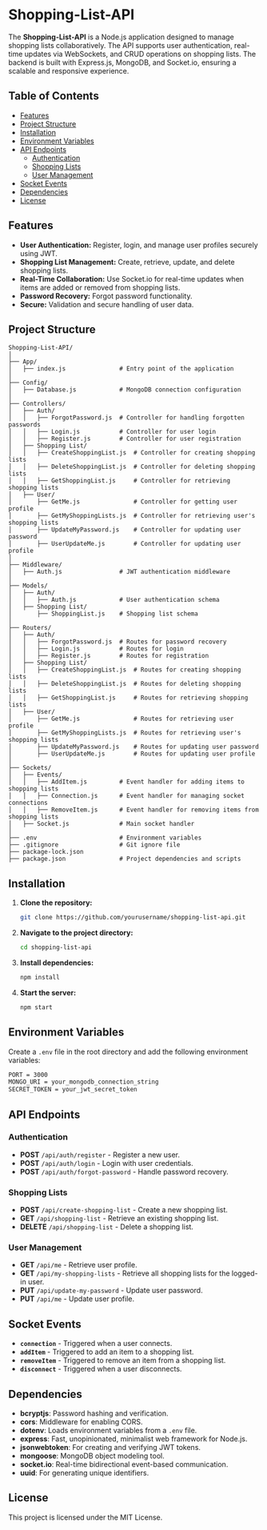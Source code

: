 # Shopping-List-API

The **Shopping-List-API** is a Node.js application designed to manage shopping lists collaboratively. The API supports user authentication, real-time updates via WebSockets, and CRUD operations on shopping lists. The backend is built with Express.js, MongoDB, and Socket.io, ensuring a scalable and responsive experience.

## Table of Contents

- [Features](#features)
- [Project Structure](#project-structure)
- [Installation](#installation)
- [Environment Variables](#environment-variables)
- [API Endpoints](#api-endpoints)
  - [Authentication](#authentication)
  - [Shopping Lists](#shopping-lists)
  - [User Management](#user-management)
- [Socket Events](#socket-events)
- [Dependencies](#dependencies)
- [License](#license)

## Features

- **User Authentication:** Register, login, and manage user profiles securely using JWT.
- **Shopping List Management:** Create, retrieve, update, and delete shopping lists.
- **Real-Time Collaboration:** Use Socket.io for real-time updates when items are added or removed from shopping lists.
- **Password Recovery:** Forgot password functionality.
- **Secure:** Validation and secure handling of user data.

## Project Structure

```
Shopping-List-API/
│
├── App/
│   ├── index.js               # Entry point of the application
│
├── Config/
│   ├── Database.js            # MongoDB connection configuration
│
├── Controllers/
│   ├── Auth/
│   │   ├── ForgotPassword.js  # Controller for handling forgotten passwords
│   │   ├── Login.js           # Controller for user login
│   │   ├── Register.js        # Controller for user registration
│   ├── Shopping List/
│   │   ├── CreateShoppingList.js  # Controller for creating shopping lists
│   │   ├── DeleteShoppingList.js  # Controller for deleting shopping lists
│   │   ├── GetShoppingList.js     # Controller for retrieving shopping lists
│   ├── User/
│       ├── GetMe.js               # Controller for getting user profile
│       ├── GetMyShoppingLists.js  # Controller for retrieving user's shopping lists
│       ├── UpdateMyPassword.js    # Controller for updating user password
│       ├── UserUpdateMe.js        # Controller for updating user profile
│
├── Middleware/
│   ├── Auth.js                # JWT authentication middleware
│
├── Models/
│   ├── Auth/
│   │   ├── Auth.js            # User authentication schema
│   ├── Shopping List/
│       ├── ShoppingList.js    # Shopping list schema
│
├── Routers/
│   ├── Auth/
│   │   ├── ForgotPassword.js  # Routes for password recovery
│   │   ├── Login.js           # Routes for login
│   │   ├── Register.js        # Routes for registration
│   ├── Shopping List/
│   │   ├── CreateShoppingList.js  # Routes for creating shopping lists
│   │   ├── DeleteShoppingList.js  # Routes for deleting shopping lists
│   │   ├── GetShoppingList.js     # Routes for retrieving shopping lists
│   ├── User/
│       ├── GetMe.js               # Routes for retrieving user profile
│       ├── GetMyShoppingLists.js  # Routes for retrieving user's shopping lists
│       ├── UpdateMyPassword.js    # Routes for updating user password
│       ├── UserUpdateMe.js        # Routes for updating user profile
│
├── Sockets/
│   ├── Events/
│   │   ├── AddItem.js         # Event handler for adding items to shopping lists
│   │   ├── Connection.js      # Event handler for managing socket connections
│   │   ├── RemoveItem.js      # Event handler for removing items from shopping lists
│   ├── Socket.js              # Main socket handler
│
├── .env                       # Environment variables
├── .gitignore                 # Git ignore file
├── package-lock.json
├── package.json               # Project dependencies and scripts
```

## Installation

1. **Clone the repository:**
   ```bash
   git clone https://github.com/yourusername/shopping-list-api.git
   ```
2. **Navigate to the project directory:**
   ```bash
   cd shopping-list-api
   ```
3. **Install dependencies:**
   ```bash
   npm install
   ```
4. **Start the server:**
   ```bash
   npm start
   ```

## Environment Variables

Create a `.env` file in the root directory and add the following environment variables:

```bash
PORT = 3000
MONGO_URI = your_mongodb_connection_string
SECRET_TOKEN = your_jwt_secret_token
```

## API Endpoints

### Authentication

- **POST** `/api/auth/register` - Register a new user.
- **POST** `/api/auth/login` - Login with user credentials.
- **POST** `/api/auth/forgot-password` - Handle password recovery.

### Shopping Lists

- **POST** `/api/create-shopping-list` - Create a new shopping list.
- **GET** `/api/shopping-list` - Retrieve an existing shopping list.
- **DELETE** `/api/shopping-list` - Delete a shopping list.

### User Management

- **GET** `/api/me` - Retrieve user profile.
- **GET** `/api/my-shopping-lists` - Retrieve all shopping lists for the logged-in user.
- **PUT** `/api/update-my-password` - Update user password.
- **PUT** `/api/me` - Update user profile.

## Socket Events

- **`connection`** - Triggered when a user connects.
- **`addItem`** - Triggered to add an item to a shopping list.
- **`removeItem`** - Triggered to remove an item from a shopping list.
- **`disconnect`** - Triggered when a user disconnects.

## Dependencies

- **bcryptjs**: Password hashing and verification.
- **cors**: Middleware for enabling CORS.
- **dotenv**: Loads environment variables from a `.env` file.
- **express**: Fast, unopinionated, minimalist web framework for Node.js.
- **jsonwebtoken**: For creating and verifying JWT tokens.
- **mongoose**: MongoDB object modeling tool.
- **socket.io**: Real-time bidirectional event-based communication.
- **uuid**: For generating unique identifiers.

## License

This project is licensed under the MIT License.
